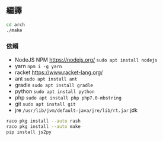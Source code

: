 ## 編譯

```bash
cd arch
./make
```

### 依賴

* NodeJS NPM https://nodejs.org/ `sudo apt install nodejs`
* yarn `npm i -g yarn`
* racket https://www.racket-lang.org/
* ant `sudo apt install ant`
* gradle `sudo apt install gradle`
* python `sudo apt install python`
* php `sudo apt install php php7.0-mbstring`
* git `sudo apt install git`
* jre `/usr/lib/jvm/default-java/jre/lib/rt.jar` jdk

```bash
raco pkg install --auto rash
raco pkg install --auto make
pip install js2py
```
